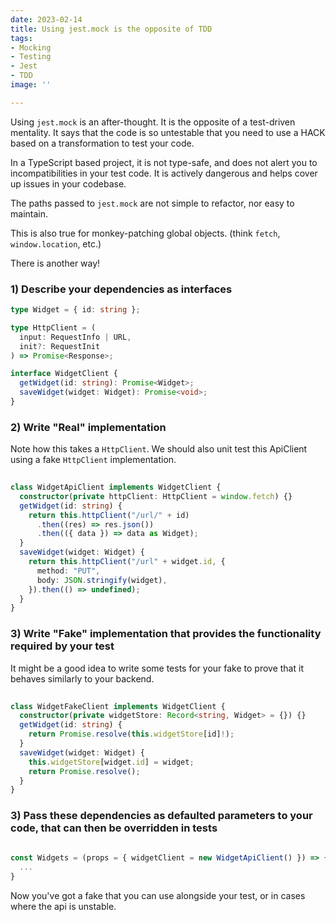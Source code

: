 ```yaml
---
date: 2023-02-14
title: Using jest.mock is the opposite of TDD
tags:
- Mocking
- Testing
- Jest
- TDD
image: ''

---
```

Using `jest.mock` is an after-thought. It is the opposite of a test-driven mentality. It says that the code is so untestable that you need to use a HACK based on a transformation to test your code.

In a TypeScript based project, it is not type-safe, and does not alert you to incompatibilities in your test code. It is actively dangerous and helps cover up issues in your codebase.

The paths passed to `jest.mock` are not simple to refactor, nor easy to maintain.

This is also true for monkey-patching global objects. (think `fetch`, `window.location`, etc.)

There is another way! 

### 1) Describe your dependencies as interfaces 

```typescript
type Widget = { id: string };

type HttpClient = (
  input: RequestInfo | URL,
  init?: RequestInit
) => Promise<Response>;

interface WidgetClient {
  getWidget(id: string): Promise<Widget>;
  saveWidget(widget: Widget): Promise<void>;
}
```

### 2) Write "Real" implementation

Note how this takes a `HttpClient`. We should also unit test this ApiClient using a fake `HttpClient` implementation.

```typescript
    
class WidgetApiClient implements WidgetClient {
  constructor(private httpClient: HttpClient = window.fetch) {}
  getWidget(id: string) {
    return this.httpClient("/url/" + id)
      .then((res) => res.json())
      .then(({ data }) => data as Widget);
  }
  saveWidget(widget: Widget) {
    return this.httpClient("/url" + widget.id, {
      method: "PUT",
      body: JSON.stringify(widget),
    }).then(() => undefined);
  }
}
```

### 3) Write "Fake" implementation that provides the functionality required by your test

It might be a good idea to write some tests for your fake to prove that it behaves similarly to your backend.

```typescript
    
class WidgetFakeClient implements WidgetClient {
  constructor(private widgetStore: Record<string, Widget> = {}) {}
  getWidget(id: string) {
    return Promise.resolve(this.widgetStore[id]!);
  }
  saveWidget(widget: Widget) {
    this.widgetStore[widget.id] = widget;
    return Promise.resolve();
  }
}
```
### 3) Pass these dependencies as defaulted parameters to your code, that can then be overridden in tests

```typescript
    
const Widgets = (props = { widgetClient = new WidgetApiClient() }) => {
  ...
}

```

Now you've got a fake that you can use alongside your test, or in cases where the api is unstable.